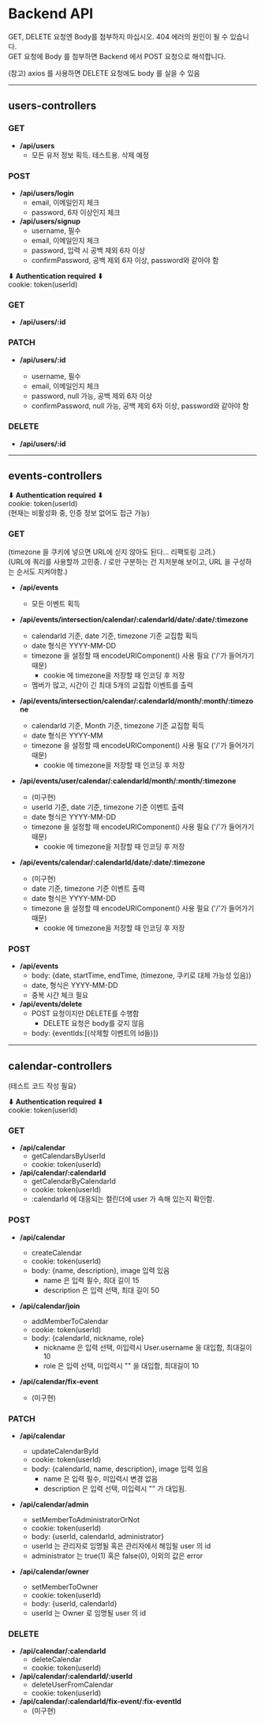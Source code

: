 # Backend API

GET, DELETE 요청엔 Body를 첨부하지 마십시오. 404 에러의 원인이 될 수 있습니다.  
GET 요청에 Body 를 첨부하면 Backend 에서 POST 요청으로 해석합니다.

(참고) axios 를 사용하면 DELETE 요청에도 body 를 실을 수 있음

---

## users-controllers

### GET

- **/api/users**
  - 모든 유저 정보 획득. 테스트용. 삭제 예정

### POST

- **/api/users/login**
  - email, 이메일인지 체크
  - password, 6자 이상인지 체크
- **/api/users/signup**
  - username, 필수
  - email, 이메일인지 체크
  - password, 입력 시 공백 제외 6자 이상
  - confirmPassword, 공백 제외 6자 이상, password와 같아야 함

**⬇︎ Authentication required ⬇︎**  
cookie: token(userId)

### GET

- **/api/users/:id**

### PATCH

- **/api/users/:id**

  - username, 필수
  - email, 이메일인지 체크
  - password, null 가능, 공백 제외 6자 이상
  - confirmPassword, null 가능, 공백 제외 6자 이상, password와 같아야 함

### DELETE

- **/api/users/:id**

---

## events-controllers

**⬇︎ Authentication required ⬇︎**  
cookie: token(userId)  
(현재는 비활성화 중, 인증 정보 없어도 접근 가능)

### GET

(timezone 을 쿠키에 넣으면 URL에 싣지 않아도 된다... 리팩토링 고려.)  
(URL에 쿼리를 사용할까 고민중. / 로만 구분하는 건 지저분해 보이고, URL 을 구성하는 순서도 지켜야함.)

- **/api/events**
  - 모든 이벤트 획득
- **/api/events/intersection/calendar/:calendarId/date/:date/:timezone**
  - calendarId 기준, date 기준, timezone 기준 교집합 획득
  - date 형식은 YYYY-MM-DD
  - timezone 을 설정할 때 encodeURIComponent() 사용 필요 ('/'가 들어가기 때문)
    - cookie 에 timezone을 저장할 때 인코딩 후 저장
  - 멤버가 많고, 시간이 긴 최대 5개의 교집합 이벤트를 출력
- **/api/events/intersection/calendar/:calendarId/month/:month/:timezone**

  - calendarId 기준, Month 기준, timezone 기준 교집합 획득
  - date 형식은 YYYY-MM
  - timezone 을 설정할 때 encodeURIComponent() 사용 필요 ('/'가 들어가기 때문)
    - cookie 에 timezone을 저장할 때 인코딩 후 저장

- **/api/events/user/calendar/:calendarId/month/:month/:timezone**
  - (미구현)
  - userId 기준, date 기준, timezone 기준 이벤트 출력
  - date 형식은 YYYY-MM-DD
  - timezone 을 설정할 때 encodeURIComponent() 사용 필요 ('/'가 들어가기 때문)
    - cookie 에 timezone을 저장할 때 인코딩 후 저장
- **/api/events/calendar/:calendarId/date/:date/:timezone**

  - (미구현)
  - date 기준, timezone 기준 이벤트 출력
  - date 형식은 YYYY-MM-DD
  - timezone 을 설정할 때 encodeURIComponent() 사용 필요 ('/'가 들어가기 때문)
    - cookie 에 timezone을 저장할 때 인코딩 후 저장

### POST

- **/api/events**
  - body: {date, startTime, endTime, (timezone, 쿠키로 대체 가능성 있음)}
  - date, 형식은 YYYY-MM-DD
  - 중복 시간 체크 필요
- **/api/events/delete**
  - POST 요청이지만 DELETE를 수행함
    - DELETE 요청은 body를 갖지 않음
  - body: {eventIds:[(삭제할 이벤트의 Id들)]}

---

## calendar-controllers

(테스트 코드 작성 필요)

**⬇︎ Authentication required ⬇︎**  
cookie: token(userId)

### GET

- **/api/calendar**
  - getCalendarsByUserId
  - cookie: token(userId)
- **/api/calendar/:calendarId**
  - getCalendarByCalendarId
  - cookie: token(userId)
  - :calendarId 에 대응되는 캘린더에 user 가 속해 있는지 확인함.

### POST

- **/api/calendar**
  - createCalendar
  - cookie: token(userId)
  - body: {name, description}, image 입력 있음
    - name 은 입력 필수, 최대 길이 15
    - description 은 입력 선택, 최대 길이 50
- **/api/calendar/join**
  - addMemberToCalendar
  - cookie: token(userId)
  - body: {calendarId, nickname, role}
    - nickname 은 입력 선택, 미입력시 User.username 을 대입함, 최대길이 10
    - role 은 입력 선택, 미입력시 "" 을 대입함, 최대길이 10
- **/api/calendar/fix-event**

  - (미구현)

### PATCH

- **/api/calendar**
  - updateCalendarById
  - cookie: token(userId)
  - body: {calendarId, name, description}, image 입력 있음
    - name 은 입력 필수, 미입력시 변경 없음
    - description 은 입력 선택, 미입력시 "" 가 대입됨.
- **/api/calendar/admin**
  - setMemberToAdministratorOrNot
  - cookie: token(userId)
  - body: {userId, calendarId, administrator}
  - userId 는 관리자로 임명될 혹은 관리자에서 해임될 user 의 id
  - administrator 는 true(1) 혹은 false(0), 이외의 값은 error
- **/api/calendar/owner**

  - setMemberToOwner
  - cookie: token(userId)
  - body: {userId, calendarId}
  - userId 는 Owner 로 임명될 user 의 id

### DELETE

- **/api/calendar/:calendarId**
  - deleteCalendar
  - cookie: token(userId)
- **/api/calendar/:calendarId/:userId**
  - deleteUserFromCalendar
  - cookie: token(userId)
- **/api/calendar/:calendarId/fix-event/:fix-eventId**
  - (미구현)
